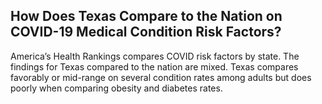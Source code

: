 ## How Does Texas Compare to the Nation on COVID-19 Medical Condition Risk Factors?

America’s Health Rankings compares COVID risk factors by state. The findings for Texas compared to the nation are mixed. Texas compares favorably or mid-range on several condition rates among adults but does poorly when comparing obesity and diabetes rates.
